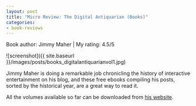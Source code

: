 ```yaml
---
layout: post
title: "Micro Review: The Digital Antiquarian (Books)"
categories:
- book-reviews
---
```


<p>Book author: Jimmy Maher | My rating: 4.5/5</p>


![screenshot]({{ site.baseurl }}/images/posts/books_digitalantiquarianvol1.jpg)


<p>Jimmy Maher is doing a remarkable job chronicling the history of interactive entertainment on his blog, and these free ebooks compiling his posts, sorted by the historical year, are a great way to read it.</p>
<p>All the volumes available so far can be downloaded from <a href="http://www.filfre.net/the-digital-antiquarian-e-book-library/">his website</a>.<p>
